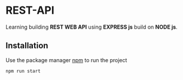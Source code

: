 # REST-API

Learning building **REST WEB API** using **EXPRESS js** build on **NODE js**.

## Installation 

Use the package manager [npm](https://www.npmjs.com/) to run the project

```bash
npm run start
```

